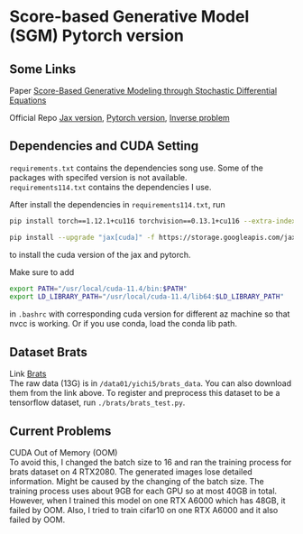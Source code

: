 # Score-based Generative Model (SGM) Pytorch version

## Some Links
Paper [Score-Based Generative Modeling through Stochastic Differential Equations](https://openreview.net/forum?id=PxTIG12RRHS)

Official Repo [Jax version](https://github.com/yang-song/score_sde), [Pytorch version](https://github.com/yang-song/score_sde_pytorch), [Inverse problem](https://github.com/yang-song/score_inverse_problems)

## Dependencies and CUDA Setting
`requirements.txt` contains the dependencies song use. Some of the packages with specifed version is not available.  
`requirements114.txt` contains the dependencies I use.  

After install the dependencies in `requirements114.txt`, run 
```sh 
pip install torch==1.12.1+cu116 torchvision==0.13.1+cu116 --extra-index-url https://download.pytorch.org/whl/cu116 

pip install --upgrade "jax[cuda]" -f https://storage.googleapis.com/jax-releases/jax_cuda_releases.html
```
to install the cuda version of the jax and pytorch.  

Make sure to add 
```sh
export PATH="/usr/local/cuda-11.4/bin:$PATH"
export LD_LIBRARY_PATH="/usr/local/cuda-11.4/lib64:$LD_LIBRARY_PATH"
```
in `.bashrc` with corresponding cuda version for different az machine so that nvcc is working. Or if you use conda, load the conda lib path. 

## Dataset Brats
Link [Brats](https://www.kaggle.com/datasets/dschettler8845/brats-2021-task1)  
The raw data (13G) is in `/data01/yichi5/brats_data`. You can also download them from the link above. To register and preprocess this dataset to be a tensorflow dataset, run `./brats/brats_test.py`. 

## Current Problems
CUDA Out of Memory (OOM)  
To avoid this, I changed the batch size to 16 and ran the training process for brats dataset on 4 RTX2080. The generated images lose detailed information. Might be caused by the changing of the batch size. The training process uses about 9GB for each GPU so at most 40GB in total. However, when I trained this model on one RTX A6000 which has 48GB, it failed by OOM. Also, I tried to train cifar10 on one RTX A6000 and it also failed by OOM. 

